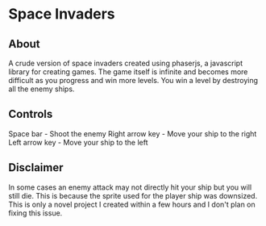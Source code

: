 # Space Invaders

## About
A crude version of space invaders created using phaserjs, a javascript library for creating games. The game itself is infinite and becomes more difficult as you progress and win more levels. You win a level by destroying all the enemy ships.

## Controls
Space bar - Shoot the enemy
Right arrow key - Move your ship to the right
Left arrow key - Move your ship to the left

## Disclaimer
In some cases an enemy attack may not directly hit your ship but you will still die. This is because the sprite used for the player ship was downsized. This is only a novel project I created within a few hours and I don\'t plan on fixing this issue.

